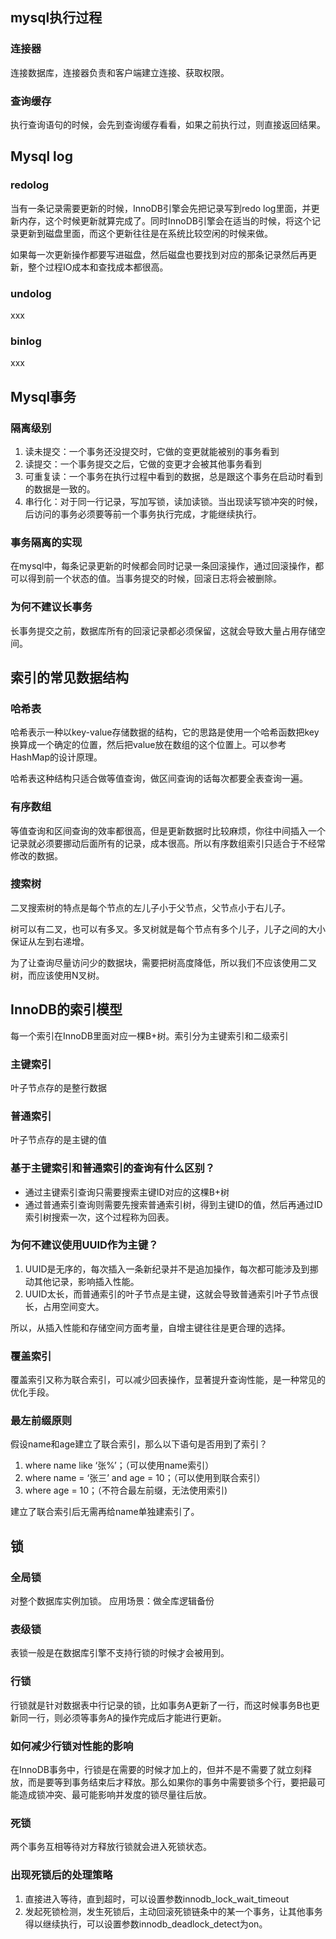## mysql执行过程
### 连接器
连接数据库，连接器负责和客户端建立连接、获取权限。

### 查询缓存
执行查询语句的时候，会先到查询缓存看看，如果之前执行过，则直接返回结果。

## Mysql log
### redolog
当有一条记录需要更新的时候，InnoDB引擎会先把记录写到redo log里面，并更新内存，这个时候更新就算完成了。同时InnoDB引擎会在适当的时候，将这个记录更新到磁盘里面，而这个更新往往是在系统比较空闲的时候来做。

如果每一次更新操作都要写进磁盘，然后磁盘也要找到对应的那条记录然后再更新，整个过程IO成本和查找成本都很高。

### undolog
xxx

### binlog
xxx

## Mysql事务
### 隔离级别
1. 读未提交：一个事务还没提交时，它做的变更就能被别的事务看到
2. 读提交：一个事务提交之后，它做的变更才会被其他事务看到
3. 可重复读：一个事务在执行过程中看到的数据，总是跟这个事务在启动时看到的数据是一致的。
4. 串行化：对于同一行记录，写加写锁，读加读锁。当出现读写锁冲突的时候，后访问的事务必须要等前一个事务执行完成，才能继续执行。

### 事务隔离的实现
在mysql中，每条记录更新的时候都会同时记录一条回滚操作，通过回滚操作，都可以得到前一个状态的值。当事务提交的时候，回滚日志将会被删除。

### 为何不建议长事务
长事务提交之前，数据库所有的回滚记录都必须保留，这就会导致大量占用存储空间。

## 索引的常见数据结构

### 哈希表
哈希表示一种以key-value存储数据的结构，它的思路是使用一个哈希函数把key换算成一个确定的位置，然后把value放在数组的这个位置上。可以参考HashMap的设计原理。

哈希表这种结构只适合做等值查询，做区间查询的话每次都要全表查询一遍。

### 有序数组
等值查询和区间查询的效率都很高，但是更新数据时比较麻烦，你往中间插入一个记录就必须要挪动后面所有的记录，成本很高。所以有序数组索引只适合于不经常修改的数据。

### 搜索树
二叉搜索树的特点是每个节点的左儿子小于父节点，父节点小于右儿子。

树可以有二叉，也可以有多叉。多叉树就是每个节点有多个儿子，儿子之间的大小保证从左到右递增。

为了让查询尽量访问少的数据块，需要把树高度降低，所以我们不应该使用二叉树，而应该使用N叉树。


## InnoDB的索引模型
每一个索引在InnoDB里面对应一棵B+树。索引分为主键索引和二级索引

### 主键索引
叶子节点存的是整行数据

### 普通索引
叶子节点存的是主键的值

### 基于主键索引和普通索引的查询有什么区别？
- 通过主键索引查询只需要搜索主键ID对应的这棵B+树
- 通过普通索引查询则需要先搜索普通索引树，得到主键ID的值，然后再通过ID索引树搜索一次，这个过程称为回表。

### 为何不建议使用UUID作为主键？
1. UUID是无序的，每次插入一条新纪录并不是追加操作，每次都可能涉及到挪动其他记录，影响插入性能。
2. UUID太长，而普通索引的叶子节点是主键，这就会导致普通索引叶子节点很长，占用空间变大。

所以，从插入性能和存储空间方面考量，自增主键往往是更合理的选择。

### 覆盖索引
覆盖索引又称为联合索引，可以减少回表操作，显著提升查询性能，是一种常见的优化手段。

### 最左前缀原则
假设name和age建立了联合索引，那么以下语句是否用到了索引？
1. where name like ‘张%’；（可以使用name索引）
2. where name = ‘张三’ and age = 10；（可以使用到联合索引）
3. where age = 10；（不符合最左前缀，无法使用索引)

建立了联合索引后无需再给name单独建索引了。

## 锁
### 全局锁
对整个数据库实例加锁。
应用场景：做全库逻辑备份

### 表级锁
表锁一般是在数据库引擎不支持行锁的时候才会被用到。

### 行锁
行锁就是针对数据表中行记录的锁，比如事务A更新了一行，而这时候事务B也更新同一行，则必须等事务A的操作完成后才能进行更新。

### 如何减少行锁对性能的影响
在InnoDB事务中，行锁是在需要的时候才加上的，但并不是不需要了就立刻释放，而是要等到事务结束后才释放。那么如果你的事务中需要锁多个行，要把最可能造成锁冲突、最可能影响并发度的锁尽量往后放。

### 死锁
两个事务互相等待对方释放行锁就会进入死锁状态。

### 出现死锁后的处理策略
1. 直接进入等待，直到超时，可以设置参数innodb_lock_wait_timeout
2. 发起死锁检测，发生死锁后，主动回滚死锁链条中的某一个事务，让其他事务得以继续执行，可以设置参数innodb_deadlock_detect为on。






